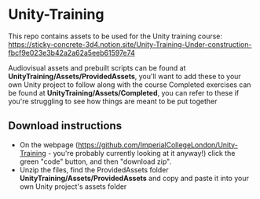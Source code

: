 # Unity-Training
This repo contains assets to be used for the Unity training course: https://sticky-concrete-3d4.notion.site/Unity-Training-Under-construction-fbcf9e023e3b42a2a62a5eeb61597e74

Audiovisual assets and prebuilt scripts can be found at **UnityTraining/Assets/ProvidedAssets**, you'll want to add these to your own Unity project to follow along with the course
Completed exercises can be found at **UnityTraining/Assets/Completed**, you can refer to these if you're struggling to see how things are meant to be put together

## Download instructions 
- On the webpage (https://github.com/ImperialCollegeLondon/Unity-Training - you're probably currently looking at it anyway!) click the green "code" button, and then "download zip".
- Unzip the files, find the ProvidedAssets folder **UnityTraining/Assets/ProvidedAssets** and copy and paste it into your own Unity project's assets folder
